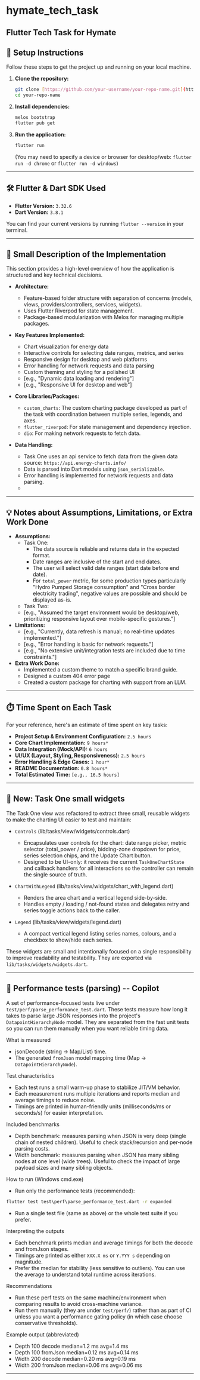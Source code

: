 # hymate_tech_task

Flutter Tech Task for Hymate
---

## 🚀 Setup Instructions

Follow these steps to get the project up and running on your local machine.

1. **Clone the repository:**
   ```bash
   git clone [https://github.com/your-username/your-repo-name.git](https://github.com/your-username/your-repo-name.git)
   cd your-repo-name
   ```
2. **Install dependencies:**
   ```bash
   melos bootstrap
   flutter pub get
   ```
3. **Run the application:**
   ```bash
   flutter run
   ```
   (You may need to specify a device or browser for desktop/web: `flutter run -d chrome` or
   `flutter run -d windows`)

---

## 🛠️ Flutter & Dart SDK Used

* **Flutter Version:** `3.32.6`
* **Dart Version:** `3.8.1`

You can find your current versions by running `flutter --version` in your terminal.

---

## 📝 Small Description of the Implementation

This section provides a high-level overview of how the application is structured and key technical
decisions.

* **Architecture:**
    * Feature-based folder structure with separation of concerns (models, views,
      providers/controllers, services, widgets).
    * Uses Flutter Riverpod for state management.
    * Package-based modularization with Melos for managing multiple packages.

* **Key Features Implemented:**
    * Chart visualization for energy data
    * Interactive controls for selecting date ranges, metrics, and series
    * Responsive design for desktop and web platforms
    * Error handling for network requests and data parsing
    * Custom theming and styling for a polished UI
    * [e.g., "Dynamic data loading and rendering"]
    * [e.g., "Responsive UI for desktop and web"]

* **Core Libraries/Packages:**
    * `custom_charts`: The custom charting package developed as part of the task with coordination
      between multiple series, legends, and axes.
    * `flutter_riverpod`: For state management and dependency injection.
    * `dio`: For making network requests to fetch data.

* **Data Handling:**
    * Task One uses an api service to fetch data from the given data source:
      `https://api.energy-charts.info/`
    * Data is parsed into Dart models using `json_serializable`.
    * Error handling is implemented for network requests and data parsing.
    *

---

## 💡 Notes about Assumptions, Limitations, or Extra Work Done

* **Assumptions:**
    * Task One:
        * The data source is reliable and returns data in the expected format.
        * Date ranges are inclusive of the start and end dates.
        * The user will select valid date ranges (start date before end date).
        * For `total_power` metric, for some production types particularly "Hydro Pumped Storage
          consumption" and "Cross border electricity trading",
          negative values are possible and should be displayed as-is.
    * Task Two:
    * [e.g., "Assumed the target environment would be desktop/web, prioritizing responsive layout over mobile-specific gestures."]
* **Limitations:**
    * [e.g., "Currently, data refresh is manual; no real-time updates implemented."]
    * [e.g., "Error handling is basic for network requests."]
    * [e.g., "No extensive unit/integration tests are included due to time constraints."]
* **Extra Work Done:**
    * Implemented a custom theme to match a specific brand guide.
    * Designed a custom 404 error page
    * Created a custom package for charting with support from an LLM.

---

## ⏱️ Time Spent on Each Task

For your reference, here's an estimate of time spent on key tasks:

* **Project Setup & Environment Configuration:** `2.5 hours`
* **Core Chart Implementation:** `9 hours*`
* **Data Integration (Mock/API):** `6 hours`
* **UI/UX (Layout, Styling, Responsiveness):** `2.5 hours`
* **Error Handling & Edge Cases:** `1 hour*`
* **README Documentation:** `0.8 hours*`
* **Total Estimated Time:** `[e.g., 16.5 hours]`

---

## 🧩 New: Task One small widgets

The Task One view was refactored to extract three small, reusable widgets to make the charting UI
easier to test and maintain:

- `Controls` (lib/tasks/view/widgets/controls.dart)
    - Encapsulates user controls for the chart: date range picker, metric selector (total_power /
      price), bidding-zone dropdown for price, series selection chips, and the Update Chart button.
    - Designed to be UI-only: it receives the current `TaskOneChartState` and callback handlers for
      all interactions so the controller can remain the single source of truth.

- `ChartWithLegend` (lib/tasks/view/widgets/chart_with_legend.dart)
    - Renders the area chart and a vertical legend side-by-side.
    - Handles empty / loading / not-found states and delegates retry and series toggle actions back
      to the caller.

- `Legend` (lib/tasks/view/widgets/legend.dart)
    - A compact vertical legend listing series names, colours, and a checkbox to show/hide each
      series.

These widgets are small and intentionally focused on a single responsibility to improve readability
and testability. They are exported via `lib/tasks/widgets/widgets.dart`.

---

## 🧪 Performance tests (parsing) -- Copilot

A set of performance-focused tests live under `test/perf/parse_performance_test.dart`. These tests measure
how long it takes to parse large JSON responses into the project's `DatapointHierarchyNode` model. They
are separated from the fast unit tests so you can run them manually when you want reliable timing data.

What is measured
- jsonDecode (string -> Map/List) time.
- The generated `fromJson` model mapping time (Map -> `DatapointHierarchyNode`).

Test characteristics
- Each test runs a small warm-up phase to stabilize JIT/VM behavior.
- Each measurement runs multiple iterations and reports median and average timings to reduce noise.
- Timings are printed in human-friendly units (milliseconds/ms or seconds/s) for easier interpretation.

Included benchmarks
- Depth benchmark: measures parsing when JSON is very deep (single chain of nested children). Useful to
  check stack/recursion and per-node parsing costs.
- Width benchmark: measures parsing when JSON has many sibling nodes at one level (wide trees). Useful to
  check the impact of large payload sizes and many sibling objects.

How to run (Windows cmd.exe)
- Run only the performance tests (recommended):

```cmd
flutter test test\perf\parse_performance_test.dart -r expanded
```

- Run a single test file (same as above) or the whole test suite if you prefer.

Interpreting the outputs
- Each benchmark prints median and average timings for both the decode and fromJson stages.
- Timings are printed as either `XXX.X ms` or `Y.YYY s` depending on magnitude.
- Prefer the median for stability (less sensitive to outliers). You can use the average to understand total
  runtime across iterations.

Recommendations
- Run these perf tests on the same machine/environment when comparing results to avoid cross-machine variance.
- Run them manually (they are under `test/perf/`) rather than as part of CI unless you want a performance
  gating policy (in which case choose conservative thresholds).

Example output (abbreviated)
- Depth 100 decode median=1.2 ms avg=1.4 ms
- Depth 100 fromJson median=0.12 ms avg=0.14 ms
- Width 200 decode median=0.20 ms avg=0.19 ms
- Width 200 fromJson median=0.06 ms avg=0.06 ms

---

